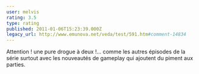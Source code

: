 ```yaml
---
user: melvis
rating: 3.5
type: rating
published: 2011-01-06T15:23:39.000Z
legacy_url: http://www.emunova.net/veda/test/591.htm#comment-14834
---
```

Attention ! une pure drogue à deux !... comme les autres épisodes de la série surtout avec les nouveautés de gameplay qui ajoutent du piment aux parties.
